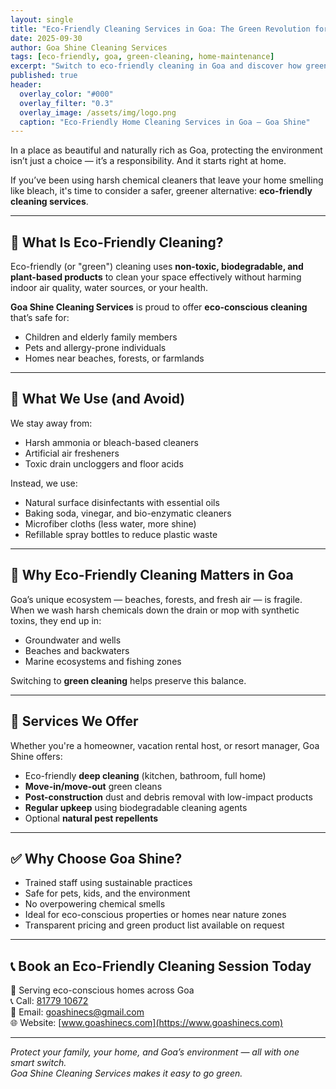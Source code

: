 ```yaml
---
layout: single
title: "Eco-Friendly Cleaning Services in Goa: The Green Revolution for Your Home"
date: 2025-09-30
author: Goa Shine Cleaning Services
tags: [eco-friendly, goa, green-cleaning, home-maintenance]
excerpt: "Switch to eco-friendly cleaning in Goa and discover how green solutions can protect your home — and the planet."
published: true
header:
  overlay_color: "#000"
  overlay_filter: "0.3"
  overlay_image: /assets/img/logo.png
  caption: "Eco-Friendly Home Cleaning Services in Goa – Goa Shine"
---
```


In a place as beautiful and naturally rich as Goa, protecting the environment isn’t just a choice — it’s a responsibility. And it starts right at home.

If you’ve been using harsh chemical cleaners that leave your home smelling like bleach, it's time to consider a safer, greener alternative: **eco-friendly cleaning services**.

---

## 🌿 What Is Eco-Friendly Cleaning?

Eco-friendly (or "green") cleaning uses **non-toxic, biodegradable, and plant-based products** to clean your space effectively without harming indoor air quality, water sources, or your health.

**Goa Shine Cleaning Services** is proud to offer **eco-conscious cleaning** that’s safe for:

- Children and elderly family members  
- Pets and allergy-prone individuals  
- Homes near beaches, forests, or farmlands

---

## 🧴 What We Use (and Avoid)

We stay away from:

- Harsh ammonia or bleach-based cleaners  
- Artificial air fresheners  
- Toxic drain uncloggers and floor acids

Instead, we use:

- Natural surface disinfectants with essential oils  
- Baking soda, vinegar, and bio-enzymatic cleaners  
- Microfiber cloths (less water, more shine)  
- Refillable spray bottles to reduce plastic waste

---

## 💚 Why Eco-Friendly Cleaning Matters in Goa

Goa’s unique ecosystem — beaches, forests, and fresh air — is fragile. When we wash harsh chemicals down the drain or mop with synthetic toxins, they end up in:

- Groundwater and wells  
- Beaches and backwaters  
- Marine ecosystems and fishing zones

Switching to **green cleaning** helps preserve this balance.

---

## 🏡 Services We Offer

Whether you're a homeowner, vacation rental host, or resort manager, Goa Shine offers:

- Eco-friendly **deep cleaning** (kitchen, bathroom, full home)  
- **Move-in/move-out** green cleans  
- **Post-construction** dust and debris removal with low-impact products  
- **Regular upkeep** using biodegradable cleaning agents  
- Optional **natural pest repellents**

---

## ✅ Why Choose Goa Shine?

- Trained staff using sustainable practices  
- Safe for pets, kids, and the environment  
- No overpowering chemical smells  
- Ideal for eco-conscious properties or homes near nature zones  
- Transparent pricing and green product list available on request

---

## 📞 Book an Eco-Friendly Cleaning Session Today

📍 Serving eco-conscious homes across Goa  
📞 Call: [81779 10672](tel:+918177910672)  
📧 Email: [goashinecs@gmail.com](mailto:goashinecs@gmail.com)  
🌐 Website: [www.goashinecs.com](https://www.goashinecs.com)  

---

*Protect your family, your home, and Goa’s environment — all with one smart switch.  
Goa Shine Cleaning Services makes it easy to go green.*
